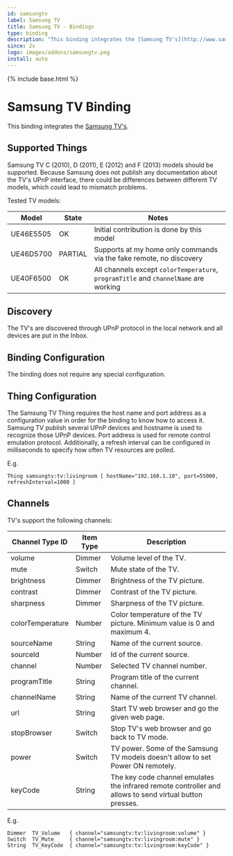 ```yaml
---
id: samsungtv
label: Samsung TV
title: Samsung TV - Bindings
type: binding
description: "This binding integrates the [Samsung TV's](http://www.samsung.com)."
since: 2x
logo: images/addons/samsungtv.png
install: auto
---
```


<!-- Attention authors: Do not edit directly. Please add your changes to the appropriate source repository -->

{% include base.html %}

# Samsung TV Binding

This binding integrates the [Samsung TV's](http://www.samsung.com).

## Supported Things

Samsung TV C (2010), D (2011), E (2012) and F (2013) models should be supported. Because Samsung does not publish any documentation about the TV's UPnP interface, there could be differences between different TV models, which could lead to mismatch problems.

Tested TV models:

| Model     | State   | Notes                                                                                |
|-----------|---------|--------------------------------------------------------------------------------------|
| UE46E5505 | OK      | Initial contribution is done by this model                                           |
| UE46D5700 | PARTIAL | Supports at my home only commands via the fake remote, no discovery                  |
| UE40F6500 | OK      | All channels except `colorTemperature`, `programTitle` and `channelName` are working |


## Discovery

The TV's are discovered through UPnP protocol in the local network and all devices are put in the Inbox.

## Binding Configuration

The binding does not require any special configuration.

## Thing Configuration

The Samsung TV Thing requires the host name and port address as a configuration value in order for the binding to know how to access it. Samsung TV publish several UPnP devices and hostname is used to recognize those UPnP devices. Port address is used for remote control emulation protocol. Additionally, a refresh interval can be configured in milliseconds to specify how often TV resources are polled.

E.g.

```
Thing samsungtv:tv:livingroom [ hostName="192.168.1.10", port=55000, refreshInterval=1000 ]
```

## Channels

TV's support the following channels:

| Channel Type ID  | Item Type | Description                                                                                             |
|------------------|-----------|---------------------------------------------------------------------------------------------------------|
| volume           | Dimmer    | Volume level of the TV.                                                                                 |
| mute             | Switch    | Mute state of the TV.                                                                                   |
| brightness       | Dimmer    | Brightness of the TV picture.                                                                           |
| contrast         | Dimmer    | Contrast of the TV picture.                                                                             |
| sharpness        | Dimmer    | Sharpness of the TV picture.                                                                            |
| colorTemperature | Number    | Color temperature of the TV picture. Minimum value is 0 and maximum 4.                                  |
| sourceName       | String    | Name of the current source.                                                                             |
| sourceId         | Number    | Id of the current source.                                                                               |
| channel          | Number    | Selected TV channel number.                                                                             |
| programTitle     | String    | Program title of the current channel.                                                                   |
| channelName      | String    | Name of the current TV channel.                                                                         |
| url              | String    | Start TV web browser and go the given web page.                                                         |
| stopBrowser      | Switch    | Stop TV's web browser and go back to TV mode.                                                           |
| power            | Switch    | TV power. Some of the Samsung TV models doesn't allow to set Power ON remotely.                         |
| keyCode          | String    | The key code channel emulates the infrared remote controller and allows to send virtual button presses. |

E.g.

```
Dimmer  TV_Volume   { channel="samsungtv:tv:livingroom:volume" }
Switch  TV_Mute     { channel="samsungtv:tv:livingroom:mute" }
String  TV_KeyCode  { channel="samsungtv:tv:livingroom:keyCode" }
```
